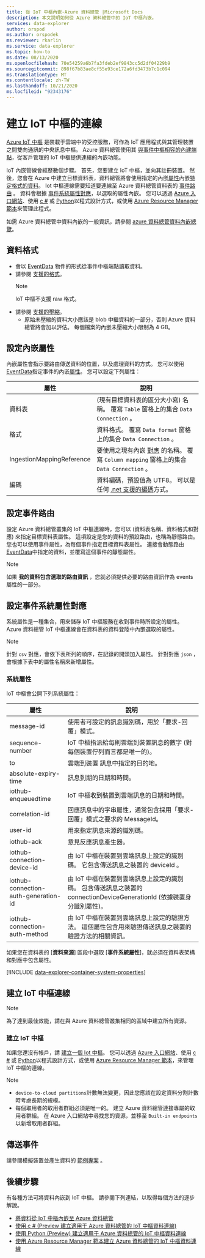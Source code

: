 ```yaml
---
title: 從 IoT 中樞內嵌-Azure 資料總管 |Microsoft Docs
description: 本文說明如何從 Azure 資料總管中的 IoT 中樞內嵌。
services: data-explorer
author: orspod
ms.author: orspodek
ms.reviewer: rkarlin
ms.service: data-explorer
ms.topic: how-to
ms.date: 08/13/2020
ms.openlocfilehash: 70e54259a6b7fa3fdeb2ef9843cc5d2df04229b9
ms.sourcegitcommit: 898f67b83ae8cf55e93ce172a6fd3473b7c1c094
ms.translationtype: MT
ms.contentlocale: zh-TW
ms.lasthandoff: 10/21/2020
ms.locfileid: "92343176"
---
```

# <a name="create-a-connection-to-iot-hub"></a>建立 IoT 中樞的連線

[Azure IoT 中樞](/azure/iot-hub/about-iot-hub) 是裝載于雲端中的受控服務，可作為 IoT 應用程式與其管理裝置之間雙向通訊的中央訊息中樞。 Azure 資料總管使用其 [與事件中樞相容的內建端點](/azure/iot-hub/iot-hub-devguide-messages-d2c#routing-endpoints)，從客戶管理的 IoT 中樞提供連續的內嵌功能。

IoT 內嵌管線會經歷數個步驟。 首先，您要建立 IoT 中樞，並向其註冊裝置。 然後，您會在 Azure 中建立目標資料表，資料總管將會使用指定的內嵌[屬性](#set-ingestion-properties)內嵌[特定格式的資料](#data-format)。 Iot 中樞連線需要知道要連線至 Azure 資料總管資料表的 [事件路由](#set-events-routing) 。 資料會根據 [事件系統屬性對應](#set-event-system-properties-mapping)，以選取的屬性內嵌。 您可以透過 [Azure 入口網站](ingest-data-iot-hub.md)、使用 [c #](data-connection-iot-hub-csharp.md) 或 [Python](data-connection-iot-hub-python.md)以程式設計方式，或使用 [Azure Resource Manager 範本](data-connection-iot-hub-resource-manager.md)來管理此程式。

如需 Azure 資料總管中資料內嵌的一般資訊，請參閱 [azure 資料總管資料內嵌總覽](ingest-data-overview.md)。

## <a name="data-format"></a>資料格式

* 會以 [EventData](/dotnet/api/microsoft.servicebus.messaging.eventdata?view=azure-dotnet) 物件的形式從事件中樞端點讀取資料。
* 請參閱 [支援的格式](ingestion-supported-formats.md)。
    > [!NOTE]
    > IoT 中樞不支援 raw 格式。
* 請參閱 [支援的壓縮](ingestion-supported-formats.md#supported-data-compression-formats)。
  * 原始未壓縮的資料大小應該是 blob 中繼資料的一部分，否則 Azure 資料總管將會加以評估。 每個檔案的內嵌未壓縮大小限制為 4 GB。

## <a name="set-ingestion-properties"></a>設定內嵌屬性

內嵌屬性會指示要路由傳送資料的位置，以及處理資料的方式。 您可以使用[EventData](/dotnet/api/microsoft.servicebus.messaging.eventdata.properties?view=azure-dotnet#Microsoft_ServiceBus_Messaging_EventData_Properties)指定事件的內嵌[屬性](ingestion-properties.md)。 您可以設定下列屬性：

|屬性 |說明|
|---|---|
| 資料表 |  (現有目標資料表的區分大小寫) 名稱。 覆寫 `Table` 窗格上的集合 `Data Connection` 。 |
| 格式 | 資料格式。 覆寫 `Data format` 窗格上的集合 `Data Connection` 。 |
| IngestionMappingReference | 要使用之現有內嵌 [對應](kusto/management/create-ingestion-mapping-command.md) 的名稱。 覆寫 `Column mapping` 窗格上的集合 `Data Connection` 。|
| 編碼 |  資料編碼，預設值為 UTF8。 可以是任何 [.net 支援的編碼](/dotnet/api/system.text.encoding?view=netframework-4.8#remarks)方式。 |

## <a name="set-events-routing"></a>設定事件路由

設定 Azure 資料總管叢集的 IoT 中樞連線時，您可以 (資料表名稱、資料格式和對應) 來指定目標資料表屬性。 這項設定是您的資料的預設路由，也稱為靜態路由。
您也可以使用事件屬性，為每個事件指定目標資料表屬性。 連接會動態路由 [EventData](/dotnet/api/microsoft.servicebus.messaging.eventdata.properties?view=azure-dotnet#Microsoft_ServiceBus_Messaging_EventData_Properties)中指定的資料，並覆寫這個事件的靜態屬性。

> [!Note]
> 如果 **我的資料包含選取的路由資訊** ，您就必須提供必要的路由資訊作為 events 屬性的一部分。

## <a name="set-event-system-properties-mapping"></a>設定事件系統屬性對應

系統屬性是一種集合，用來儲存 IoT 中樞服務在收到事件時所設定的屬性。 Azure 資料總管 IoT 中樞連線會在資料表的資料登陸中內嵌選取的屬性。

> [!Note]
> 針對 `csv` 對應，會依下表所列的順序，在記錄的開頭加入屬性。 針對對應 `json` ，會根據下表中的屬性名稱來新增屬性。

### <a name="system-properties"></a>系統屬性

IoT 中樞會公開下列系統屬性：

|屬性 |說明|
|---|---|
| message-id | 使用者可設定的訊息識別碼，用於「要求-回覆」模式。 |
| sequence-number | IoT 中樞指派給每則雲端到裝置訊息的數字 (對每個裝置佇列而言都是唯一的)。 |
| to | 雲端到裝置 訊息中指定的目的地。 |
| absolute-expiry-time | 訊息到期的日期和時間。 |
| iothub-enqueuedtime | IoT 中樞收到裝置到雲端訊息的日期和時間。 |
| correlation-id| 回應訊息中的字串屬性，通常包含採用「要求-回覆」模式之要求的 MessageId。 |
| user-id| 用來指定訊息來源的識別碼。 |
| iothub-ack| 意見反應訊息產生器。 |
| iothub-connection-device-id| 由 IoT 中樞在裝置到雲端訊息上設定的識別碼。 它包含傳送訊息之裝置的 deviceId 。 |
| iothub-connection-auth-generation-id| 由 IoT 中樞在裝置到雲端訊息上設定的識別碼。 包含傳送訊息之裝置的 connectionDeviceGenerationId (依據裝置身分識別屬性)。 |
| iothub-connection-auth-method| 由 IoT 中樞在裝置到雲端訊息上設定的驗證方法。 這個屬性包含用來驗證傳送訊息之裝置的驗證方法的相關資訊。 |

如果您在資料表的 [**資料來源**] 區段中選取 [**事件系統屬性**]，就必須在資料表架構和對應中包含屬性。

[!INCLUDE [data-explorer-container-system-properties](includes/data-explorer-container-system-properties.md)]

## <a name="create-iot-hub-connection"></a>建立 IoT 中樞連線

> [!Note]
> 為了達到最佳效能，請在與 Azure 資料總管叢集相同的區域中建立所有資源。

### <a name="create-an-iot-hub"></a>建立 IoT 中樞

如果您還沒有帳戶，請 [建立一個 Iot 中樞](ingest-data-iot-hub.md#create-an-iot-hub)。 您可以透過 [Azure 入口網站](ingest-data-iot-hub.md)、使用 [c #](data-connection-iot-hub-csharp.md) 或 [Python](data-connection-iot-hub-python.md)以程式設計方式，或使用 [Azure Resource Manager 範本](data-connection-iot-hub-resource-manager.md)，來管理 IoT 中樞的連線。

> [!Note]
> * `device-to-cloud partitions`計數無法變更，因此您應該在設定資料分割計數時考慮長期的規模。
> * 每個取用者的取用者群組必須是唯一的。 建立 Azure 資料總管連接專屬的取用者群組。 在 Azure 入口網站中尋找您的資源，並移至 `Built-in endpoints` 以新增取用者群組。

## <a name="sending-events"></a>傳送事件

請參閱模擬裝置並產生資料的 [範例專案](https://github.com/Azure-Samples/azure-iot-samples-csharp/tree/master/iot-hub/Quickstarts/simulated-device) 。

## <a name="next-steps"></a>後續步驟

有各種方法可將資料內嵌到 IoT 中樞。 請參閱下列連結，以取得每個方法的逐步解說。

* [將資料從 IoT 中樞內嵌至 Azure 資料總管](ingest-data-iot-hub.md)
* [使用 c # (Preview 建立適用于 Azure 資料總管的 IoT 中樞資料連線) ](data-connection-iot-hub-csharp.md)
* [使用 Python (Preview) 建立適用于 Azure 資料總管的 IoT 中樞資料連線 ](data-connection-iot-hub-python.md)
* [使用 Azure Resource Manager 範本建立 Azure 資料總管的 IoT 中樞資料連線](data-connection-iot-hub-resource-manager.md)